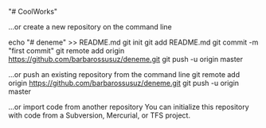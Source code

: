 "# CoolWorks" 

…or create a new repository on the command line

echo "# deneme" >> README.md
git init
git add README.md
git commit -m "first commit"
git remote add origin https://github.com/barbarossusuz/deneme.git
git push -u origin master

…or push an existing repository from the command line
git remote add origin https://github.com/barbarossusuz/deneme.git
git push -u origin master

…or import code from another repository
You can initialize this repository with code from a Subversion, Mercurial, or TFS project.
